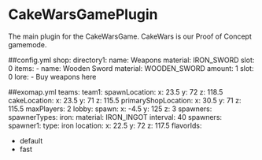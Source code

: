 # CakeWarsGamePlugin
The main plugin for the CakeWarsGame. CakeWars is our Proof of Concept gamemode.


##config.yml
shop:
  directory1:
    name: Weapons
    material: IRON_SWORD
    slot: 0
    items:
    - name: Wooden Sword
      material: WOODEN_SWORD
      amount: 1
      slot: 0
    lore:
    - Buy weapons here

##exomap.yml
teams:
  team1:
    spawnLocation:
      x: 23.5
      y: 72
      z: 118.5
    cakeLocation:
      x: 23.5
      y: 71
      z: 115.5
    primaryShopLocation:
      x: 30.5
      y: 71
      z: 115.5
    maxPlayers: 2
lobby:
  spawn:
    x: -4.5
    y: 125
    z: 3
spawners:
  spawnerTypes:
    iron:
      material: IRON_INGOT
      interval: 40
  spawners:
    spawner1:
      type: iron
      location:
        x: 22.5
        y: 72
        z: 117.5
flavorIds:
- default
- fast

